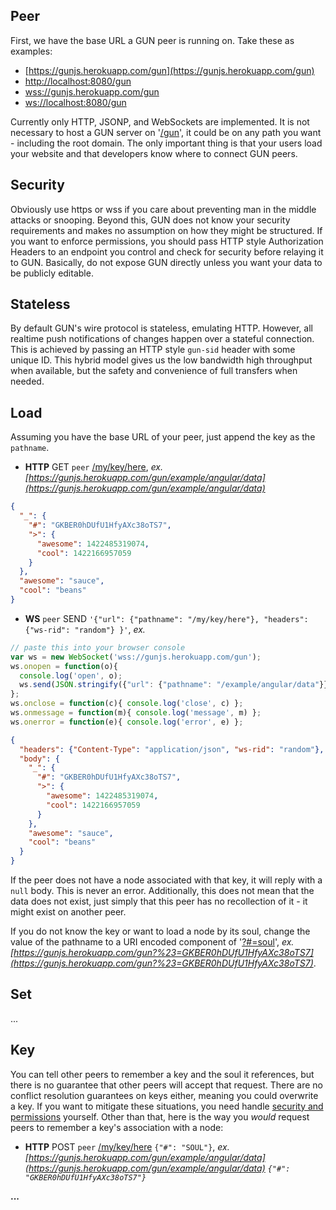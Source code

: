 ## Peer

First, we have the base URL a GUN peer is running on. Take these as examples:

- [https://gunjs.herokuapp.com/gun](https://gunjs.herokuapp.com/gun)
- [http://localhost:8080/gun](http://localhost:8080/gun)
- [wss://gunjs.herokuapp.com/gun](wss://gunjs.herokuapp.com/gun)
- [ws://localhost:8080/gun](ws://localhost:8080/gun)

Currently only HTTP, JSONP, and WebSockets are implemented. It is not necessary to host a GUN server on '[/gun](/gun)', it could be on any path you want - including the root domain. The only important thing is that your users load your website and that developers know where to connect GUN peers.

## Security

Obviously use https or wss if you care about preventing man in the middle attacks or snooping. Beyond this, GUN does not know your security requirements and makes no assumption on how they might be structured. If you want to enforce permissions, you should pass HTTP style Authorization Headers to an endpoint you control and check for security before relaying it to GUN. Basically, do not expose GUN directly unless you want your data to be publicly editable.

## Stateless

By default GUN's wire protocol is stateless, emulating HTTP. However, all realtime push notifications of changes happen over a stateful connection. This is achieved by passing an HTTP style `gun-sid` header with some unique ID. This hybrid model gives us the low bandwidth high throughput when available, but the safety and convenience of full transfers when needed.

## Load

Assuming you have the base URL of your peer, just append the key as the `pathname`. 
 - **HTTP** GET `peer` [/my/key/here](/my/key/here), _ex. [https://gunjs.herokuapp.com/gun/example/angular/data](https://gunjs.herokuapp.com/gun/example/angular/data)_
```json
{
  "_": {
    "#": "GKBER0hDUfU1HfyAXc38oTS7",
    ">": {
      "awesome": 1422485319074,
      "cool": 1422166957059
    }
  },
  "awesome": "sauce",
  "cool": "beans"
}
```
 - **WS** `peer` SEND `'{"url": {"pathname": "/my/key/here"}, "headers": {"ws-rid": "random"} }'`, _ex._
```javascript
// paste this into your browser console
var ws = new WebSocket('wss://gunjs.herokuapp.com/gun');
ws.onopen = function(o){ 
  console.log('open', o);
  ws.send(JSON.stringify({"url": {"pathname": "/example/angular/data"}}));
};
ws.onclose = function(c){ console.log('close', c) };
ws.onmessage = function(m){ console.log('message', m) };
ws.onerror = function(e){ console.log('error', e) };
```
```json
{
  "headers": {"Content-Type": "application/json", "ws-rid": "random"},
  "body": {
    "_": {
      "#": "GKBER0hDUfU1HfyAXc38oTS7",
      ">": {
        "awesome": 1422485319074,
        "cool": 1422166957059
      }
    },
    "awesome": "sauce",
    "cool": "beans"
  }
}
```

If the peer does not have a node associated with that key, it will reply with a `null` body. This is never an error. Additionally, this does not mean that the data does not exist, just simply that this peer has no recollection of it - it might exist on another peer.

If you do not know the key or want to load a node by its soul, change the value of the pathname to a URI encoded component of '[?#=soul](?#=soul)', _ex. [https://gunjs.herokuapp.com/gun?%23=GKBER0hDUfU1HfyAXc38oTS7](https://gunjs.herokuapp.com/gun?%23=GKBER0hDUfU1HfyAXc38oTS7)_.

## Set

...

## Key

You can tell other peers to remember a key and the soul it references, but there is no guarantee that other peers will accept that request. There are no conflict resolution guarantees on keys either, meaning you could overwrite a key. If you want to mitigate these situations, you need handle [security and permissions](#security) yourself. Other than that, here is the way you _would_ request peers to remember a key's association with a node:
 - **HTTP** POST `peer` [/my/key/here](/my/key/here) `{"#": "SOUL"}`, _ex. [https://gunjs.herokuapp.com/gun/example/angular/data](https://gunjs.herokuapp.com/gun/example/angular/data) `{"#": "GKBER0hDUfU1HfyAXc38oTS7"}`_

**...**